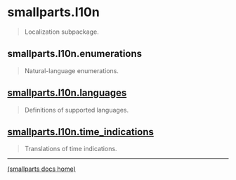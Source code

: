 # smallparts.l10n

> Localization subpackage.

## smallparts.l10n.enumerations

> Natural-language enumerations.

## [smallparts.l10n.languages](./smallparts.l10n.languages.md)

> Definitions of supported languages.

## [smallparts.l10n.time_indications](./smallparts.l10n.time_indications.md)

> Translations of time indications.

----
[(smallparts docs home)](./)

